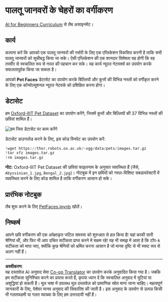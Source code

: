 <!--
CO_OP_TRANSLATOR_METADATA:
{
  "original_hash": "b70fcf7fcee862990f848c679090943f",
  "translation_date": "2025-10-03T14:53:30+00:00",
  "source_file": "lessons/4-ComputerVision/07-ConvNets/lab/README.md",
  "language_code": "hi"
}
-->
# पालतू जानवरों के चेहरों का वर्गीकरण

[AI for Beginners Curriculum](https://github.com/microsoft/ai-for-beginners) से लैब असाइनमेंट।

## कार्य

कल्पना करें कि आपको एक पालतू जानवरों की नर्सरी के लिए एक एप्लिकेशन विकसित करनी है ताकि सभी पालतू जानवरों को सूचीबद्ध किया जा सके। ऐसी एप्लिकेशन की एक शानदार विशेषता यह होगी कि वह तस्वीर से स्वचालित रूप से नस्ल की पहचान कर सके। यह कार्य न्यूरल नेटवर्क्स का उपयोग करके सफलतापूर्वक किया जा सकता है।

आपको **Pet Faces** डेटासेट का उपयोग करके बिल्लियों और कुत्तों की विभिन्न नस्लों को वर्गीकृत करने के लिए एक कॉन्वोल्यूशनल न्यूरल नेटवर्क को प्रशिक्षित करना होगा।

## डेटासेट

हम [Oxford-IIIT Pet Dataset](https://www.robots.ox.ac.uk/~vgg/data/pets/) का उपयोग करेंगे, जिसमें कुत्तों और बिल्लियों की 37 विभिन्न नस्लों की छवियां शामिल हैं।

![हम जिस डेटासेट पर काम करेंगे](../../../../../../translated_images/data.50b2a9d5484bdbf0f52f5765b381cec9efe2bd296a98f007f90bedb6ac67f2a8.hi.png)

डेटासेट डाउनलोड करने के लिए, इस कोड स्निपेट का उपयोग करें:

```python
!wget https://thor.robots.ox.ac.uk/~vgg/data/pets/images.tar.gz
!tar xfz images.tar.gz
!rm images.tar.gz
```

**नोट:** Oxford-IIIT Pet Dataset की छवियां फाइलनाम के अनुसार व्यवस्थित हैं (जैसे, `Abyssinian_1.jpg`, `Bengal_2.jpg`)। नोटबुक में इन छवियों को नस्ल-विशिष्ट सबडायरेक्टरी में व्यवस्थित करने के लिए कोड शामिल है ताकि वर्गीकरण आसान हो सके।

## प्रारंभिक नोटबुक

लैब शुरू करने के लिए [PetFaces.ipynb](PetFaces.ipynb) खोलें।

## निष्कर्ष

आपने छवि वर्गीकरण की एक अपेक्षाकृत जटिल समस्या को शुरुआत से हल किया है! यहां काफी सारी श्रेणियां थीं, और फिर भी आप उचित सटीकता प्राप्त करने में सक्षम रहे! यह भी समझ में आता है कि टॉप-k सटीकता को मापा जाए, क्योंकि कुछ श्रेणियों को भ्रमित करना आसान है जो मानव दृष्टि से भी स्पष्ट रूप से अलग नहीं हैं।

---

**अस्वीकरण**:  
यह दस्तावेज़ AI अनुवाद सेवा [Co-op Translator](https://github.com/Azure/co-op-translator) का उपयोग करके अनुवादित किया गया है। जबकि हम सटीकता सुनिश्चित करने का प्रयास करते हैं, कृपया ध्यान दें कि स्वचालित अनुवाद में त्रुटियां या अशुद्धियां हो सकती हैं। मूल भाषा में उपलब्ध मूल दस्तावेज़ को प्रामाणिक स्रोत माना जाना चाहिए। महत्वपूर्ण जानकारी के लिए, पेशेवर मानव अनुवाद की सिफारिश की जाती है। इस अनुवाद के उपयोग से उत्पन्न किसी भी गलतफहमी या गलत व्याख्या के लिए हम उत्तरदायी नहीं हैं।